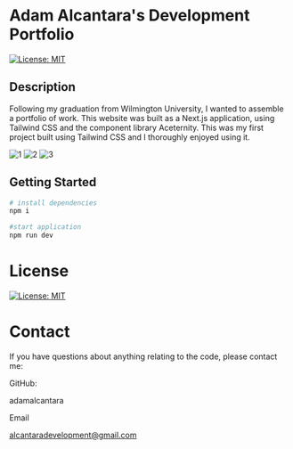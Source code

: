 # Adam Alcantara's Development Portfolio
[![License: MIT](https://img.shields.io/badge/License-MIT-yellow.svg)](https://opensource.org/licenses/MIT)

## Description
Following my graduation from Wilmington University, I wanted to assemble a portfolio of work. This website was built as a Next.js application, using Tailwind CSS and the component library Aceternity. This was my first project built using Tailwind CSS and I thoroughly enjoyed using it.

![1](https://github.com/adamalcantara/adam_portfolio_2024/assets/79345904/730e8a57-4218-4d5e-9b11-43fc016626d2)
![2](https://github.com/adamalcantara/adam_portfolio_2024/assets/79345904/42f00a64-6f14-4b92-8cc4-f4b9f3f9e24f)
![3](https://github.com/adamalcantara/adam_portfolio_2024/assets/79345904/3251b3ec-1b1e-48d2-94ea-ae06884899da)

## Getting Started

```bash
# install dependencies
npm i

#start application
npm run dev
```

# License
[![License: MIT](https://img.shields.io/badge/License-MIT-yellow.svg)](https://opensource.org/licenses/MIT)


# Contact
If you have questions about anything relating to the code, please contact me: 

GitHub: 

adamalcantara 

Email 

alcantaradevelopment@gmail.com 
